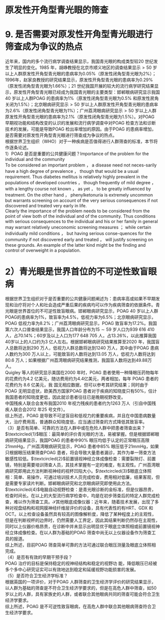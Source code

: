 # 原发性开角型青光眼的筛查  
# 9. 是否需要对原发性开角型青光眼进行筛查成为争议的热点  
近年来，国内的多个流行病学调查结果显示，我国青光眼的构成类型较20 世纪发生了明显的变化。1985 年，胡峥教授在北京市顺义地区的调查结果显示$>50$ 岁以上人群原发性开角型青光眼的患病率为$0.05\%$（原发性闭角型青光眼为$2\%$）；1996年，赵家良教授的研究结果显示，原发性开角型青光眼的患病率为$0.29\%$（原发性闭角型青光眼为$1.66\%$）；21 世纪我国开展的较大的流行病学研究结果显示，原发性开角型青光眼已经成为我国青光眼的主要类型：邯郸眼病研究显示我国40 岁以上人群POAG 的患病率为$1\%$（原发性闭角型青光眼为$0.5\%$ 和原发性房角关闭为$1.5\%$）；北京眼病研究显示$>50$ 岁以上人群原发性开角型青光眼的患病率为$2.6\%$（原发性闭角型青光眼为$1\%$）；广州荔湾眼病研究显示$>50$ 岁以上人群原发性开角型青光眼的患病率为$2.1\%$（原发性闭角型青光眼为$1.5\%$）。对POAG 早期视功能和结构改变的认识的发展和流行病学调查中对POAG 检查方法和诊断技术的发展，可能是导致POAG 检出率增加的原因。由于POAG 的患病率增加，是否需要对原发性开角型青光眼进行筛查成为争议的热点。  
根据世界卫生组织（WHO）对于一种疾病是否值得进行人群筛查的标准，本节将作逐条论述。  
1）POAG 是否是重要的公共健康问题？Importance of the problem for the individual and the community  
To be considered an important problem ， a disease need not  neces-sarily have a high degree of prevalence ， though that would  be a usual requirement. Thus diabetes mellitus is relatively highly  prevalent in the populations of developed countries ， though  frequently of mild degree ， with a lengthy course not known ， as yet ， to be greatly influenced by treatment. On the other hand ， phenylketonuria is extremely uncommon but warrants screening on  account of the very serious consequences if not discovered and treated  very early in life.  
Clearly the importance of the problem needs to be considered  from the point of view both of the individual and of the  community.  Thus conditions with serious consequences to the individual and his  or her family in general may warrant relatively uneconomic screening  measures ； while certain individually mild conditions ， but having  serious conse-quences for the community if not discovered early  and treated ， will justify screening on these grounds. An example of  the latter kind might be the finding and control of overweight in a  population.  
# 2）青光眼是世界首位的不可逆性致盲眼病  
根据世界卫生组织对于是否重要的公共健康问题阐述为：患病率高或如果不早期发现和治疗将对个人和社会造成严重后果的疾病均可以作为疾病筛查的依据条件。青光眼是世界首位的不可逆性致盲眼病。邯郸眼病研究显示，POAG 40 岁以上人群POAG的患病率为$1\%$，致盲率为$4.5\%$，低视力率为$6.5\%$；北京眼病研究显示，POAG 低视力率为$8.2\%$；广州荔湾眼病研究显示，POAG 致盲率为$17.2\%$。我国第六次人口普查结果显示，我国人口年龄分布为$15\sim59$ 岁人口为939 616 410 人，占$70.14\%$；60岁及以上人口为177 648 705 人，占$13.26\%$，以此推算我国40岁以上的人口约为3 亿人左右。根据邯郸眼病研究结果推算至2020 年，我国盲人总数将达到290 万人，低视力人群总数将达到1240 万人，其中由于POAG 患病人数约为300 万人以上，可能致盲的人数将达到13.05 万人，低视力人数将达到80.6 万人；如果根据广州荔湾眼病研究结果推测，我国盲人数将达到49.88万人。  
Quigley 等人的研究显示美国在2000 年时，POAG 患者使用一种降眼压药物每年的花费约为4.2 亿美元，随访费用约为4.4亿美元，两者相加，每年 POAG  患者的花费约为 8.6  亿美元，我 国无相应数据，但可以参考其研究结果；同时由于POAG 无明显症状，欧美西方国家POAG 患者对于疾病的知晓度只有$50\%$，估计我国患者的知晓度更低，因此就诊患者往往已是晚期视野改变。  
中国残疾人联合会发布我国2010 年视力残疾的患者约为1263 万人（引自中国残疾人联合会2012 年25 号文件）。  
综上所述，POAG 是导致不可逆盲目和低视力的重要疾病，并且在中国患病数量大，治疗费用高，普通群众知晓度低，应当通过筛查的方式降低其致盲率。  
（3）是否有简单、可靠的方法在人群中或在危险人群中把患者筛查出来？  
$\textcircled{1}$眼压：最简单的评价青光眼的方法，易被掌握。但是根据邯郸眼病研究结果显示，我国POAG 的患者中$90\%$ 眼压均低于认定的正常眼压高限$21\mathrm{mmHg}$，广州荔湾眼病研究显示，POAG 患者中$85\%$ 眼压低于$21\mathrm{mmHg}$，如果只根据眼压结果筛查POAG 患者，将会导致大量患者漏诊，其作为单一筛查方法敏感性较低。$\textcircled{2}$前置镜视神经立体成像检查：需要裂隙灯、前置镜，特别是需要培训筛查人员，其技术掌握有一定的难度，有主观性。广州荔湾眼病研究即用此方法判断视神经的视杯凹陷大小。$\textcircled{3}$眼底立体照相：简单、易操作，可通过培训技术人员完成检查，费用相对低廉，结果客观，但是需要专家读片判断。邯郸眼病研究和北京眼病研究即使用此方法。$\textcircled{4}$电脑自动视野检查：是青光眼诊断的金标准，但是仪器昂贵，检查时间长。在以上的大型流行病学检查中，均是在初步筛查后的特定人群完成检查，难以作为筛查工具。$\mathcal{S}$其他眼底成像仪器：近年来，随着技术发展，出现了多种对视盘结构和视网膜神经纤维层评价的设备，具有代表性的有HRT、GDX 和OCT。以上检查设备虽然具有较高的图像解析度，降低了某种程度上的主观性，但是在判断视杯的边界时，仍然需要人工界定，因此其结果判断仍然存在主观性，同时以上仪器价格昂贵，在诊断中并未显示出明显优于眼底立体照相或前置镜视神经立体成像检查。在以人群为基础的POAG 筛查中尚无以上仪器设备作为筛查工具的报道。  
综上所述，目前POAG 筛查简单可靠的方法可通过联合眼压测量及眼底立体照相完成。  
（4）是否有有效的早期干预手段？  
POAG  治疗的目标是保持稳定的视神经结构和稳定的视野功 能，降低眼压已经被多个多中心研究证实可以有效地达到稳定和延缓视野功能损害的发展。  
（5）是否符合卫生经济学标准？  
根据英国的一项评价，对于POAG 人群筛查的卫生经济学评价的研究结果显示，以人群为基础的筛查是不符合卫生经济学要求的，但是在高危人群中筛查，如50 岁以上的人群，具有家族史的人群，或者联合其他眼病共同的筛查可能会符合卫生经济学要求。  
综上所述，POAG 是不可逆性致盲眼病，在高危人群中联合其他眼病筛查符合卫生经济学要求。  
